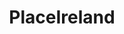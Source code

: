 ---
title: PlaceIreland
crosslinks:
- placehearts
- ireland
- TransFlagPlace
- Italia
- Undertale
---